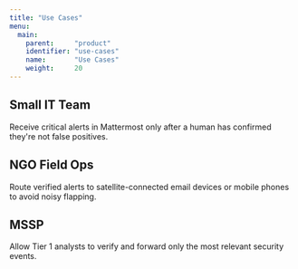 ```yaml
---
title: "Use Cases"
menu:
  main:
    parent:     "product"
    identifier: "use-cases"
    name:       "Use Cases"
    weight:     20
---
```


## Small IT Team
Receive critical alerts in Mattermost only after a human has confirmed they're not false positives.

## NGO Field Ops
Route verified alerts to satellite-connected email devices or mobile phones to avoid noisy flapping.

## MSSP
Allow Tier 1 analysts to verify and forward only the most relevant security events.